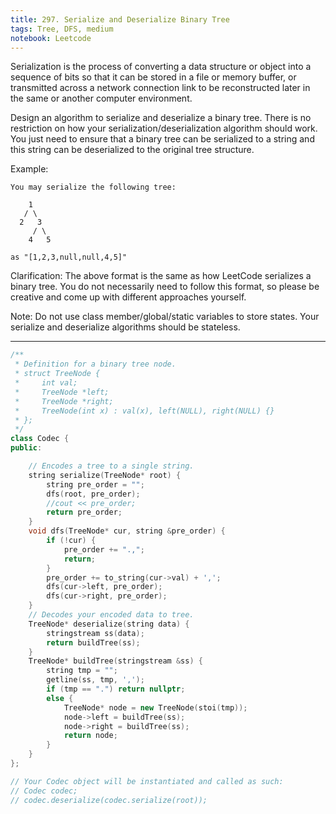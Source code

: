 ```yaml
---
title: 297. Serialize and Deserialize Binary Tree
tags: Tree, DFS, medium
notebook: Leetcode
---
```


Serialization is the process of converting a data structure or object into a sequence of bits so that it can be stored in a file or memory buffer, or transmitted across a network connection link to be reconstructed later in the same or another computer environment.

Design an algorithm to serialize and deserialize a binary tree. There is no restriction on how your serialization/deserialization algorithm should work. You just need to ensure that a binary tree can be serialized to a string and this string can be deserialized to the original tree structure.

Example: 
```
You may serialize the following tree:

    1
   / \
  2   3
     / \
    4   5

as "[1,2,3,null,null,4,5]"
```

Clarification: The above format is the same as how LeetCode serializes a binary tree. You do not necessarily need to follow this format, so please be creative and come up with different approaches yourself.

Note: Do not use class member/global/static variables to store states. Your serialize and deserialize algorithms should be stateless.

----------

```c++
/**
 * Definition for a binary tree node.
 * struct TreeNode {
 *     int val;
 *     TreeNode *left;
 *     TreeNode *right;
 *     TreeNode(int x) : val(x), left(NULL), right(NULL) {}
 * };
 */
class Codec {
public:

    // Encodes a tree to a single string.
    string serialize(TreeNode* root) {
        string pre_order = "";
        dfs(root, pre_order);
        //cout << pre_order;
        return pre_order;
    }
    void dfs(TreeNode* cur, string &pre_order) {
        if (!cur) {
            pre_order += ".,";
            return;
        }
        pre_order += to_string(cur->val) + ',';
        dfs(cur->left, pre_order);
        dfs(cur->right, pre_order);
    }
    // Decodes your encoded data to tree.
    TreeNode* deserialize(string data) {
        stringstream ss(data);
        return buildTree(ss);
    }
    TreeNode* buildTree(stringstream &ss) {
        string tmp = "";
        getline(ss, tmp, ',');
        if (tmp == ".") return nullptr;
        else {
            TreeNode* node = new TreeNode(stoi(tmp));
            node->left = buildTree(ss);
            node->right = buildTree(ss);
            return node;
        }
    }
};

// Your Codec object will be instantiated and called as such:
// Codec codec;
// codec.deserialize(codec.serialize(root));
```